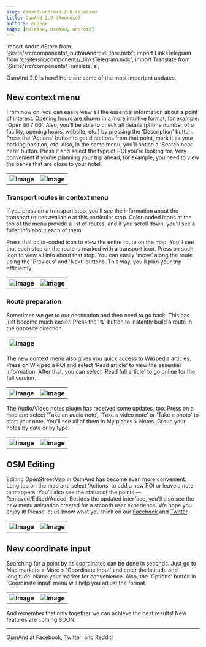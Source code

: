 ```yaml
---
slug: osmand-android-2-9-released
title: OsmAnd 2.9 (Android)
authors: eugene
tags: [release, OsmAnd, android]
---
```

import AndroidStore from '@site/src/components/_buttonAndroidStore.mdx';
import LinksTelegram from '@site/src/components/_linksTelegram.mdx';
import Translate from '@site/src/components/Translate.js';

OsmAnd 2.9 is here! Here are some of the most important updates.

<!--truncate-->

## New context menu

From now on, you can easily view all the essential information about a point of interest. Opening hours are shown in a more intuitive format, for example: 'Open till 7:00'. Also, you'll be able to check all details (phone number of a facility, opening hours, website, etc.) by pressing the 'Description' button. Press the 'Actions' button to get directions from that point, mark it as your parking position, etc. Also, in the same menu, you'll notice a 'Search near here' button. Press it and select the type of POI you're looking for. Very convenient if you're planning your trip ahead, for example, you need to view the banks that are close to your hotel.

<table>
  <tr>
    <th><img src={require('./context_1.png').default} alt="Image"/></th>
    <th><img src={require('./context_2.png').default} alt="Image"/></th>
      </tr>
</table> 


### Transport routes in context menu

If you press on a transport stop, you'll see the information about the transport routes available at this particular stop. Color-coded icons at the top of the menu provide a list of routes, and if you scroll down, you'll see a fuller info about each of them.

Press that color-coded icon to view the entire route on the map. You'll see that each stop on the route is marked with a transport icon. Press on such icon to view all info about that stop. You can easily 'move' along the route using the 'Previous' and 'Next' buttons. This way, you'll plan your trip efficiently.

<table>
  <tr>
    <th><img src={require('./route_1.png').default} alt="Image"/></th>
    <th><img src={require('./route_2.png').default} alt="Image"/></th>
      </tr>
</table> 

### Route preparation

Sometimes we get to our destination and then need to go back. This has just become much easier. Press the '⇅' button to instantly build a route in the opposite direction.

<table>
  <tr>
    <th><img src={require('./route_3.png').default} alt="Image"/></th>
      </tr>
</table> 


The new context menu also gives you quick access to Wikipedia articles. Press on Wikipedia POI and select 'Read article' to view the essential information. After that, you can select 'Read full article' to go online for the full version.

<table>
  <tr>
    <th><img src={require('./wik_1.png').default} alt="Image"/></th>
    <th><img src={require('./wik_2.png').default} alt="Image"/></th>
      </tr>
</table> 

The Audio/Video notes plugin has received some updates, too. Press on a map and select 'Take an audio note', 'Take a video note' or 'Take a photo' to start your note. You'll see all of them in My places > Notes. Group your notes by date or by type.

<table>
  <tr>
    <th><img src={require('./av_1.png').default} alt="Image"/></th>
    <th><img src={require('./av_2.png').default} alt="Image"/></th>
      </tr>
</table> 

## OSM Editing

Editing OpenStreetMap in OsmAnd has become even more convenient. Long tap on the map and select 'Actions' to add a new POI or leave a note to mappers. You'll also see the status of the points &mdash; Removed/Edited/Added.
Besides the updated interface, you'll also see the new menu animation created for a smooth user experience. We hope you enjoy it! Please let us know what you think on our <a href="https://www.facebook.com/osmandapp/">Facebook</a> and <a href="https://www.twitter.com/osmandapp/">Twitter</a>.

<table>
  <tr>
    <th><img src={require('./edit_1.png').default} alt="Image"/></th>
    <th><img src={require('./edit_2.png').default} alt="Image"/></th>
      </tr>
</table> 

## New coordinate input

Searching for a point by its coordinates can be done in seconds. Just go to Map markers > More > 'Coordinate input' and enter the latitude and longitude. Name your marker for convenience. Also, the 'Options' button in 'Coordinate input' menu will help you adjust the format.

<table>
  <tr>
    <th><img src={require('./coordin_1.png').default} alt="Image"/></th>
    <th><img src={require('./coordin_2.png').default} alt="Image"/></th>
      </tr>
</table> 


And remember that only together we can achieve the best results!
New features are coming SOON!

____________________________ 

OsmAnd at <a href="https://www.facebook.com/osmandapp/">Facebook</a>, <a href="https://www.twitter.com/osmandapp/">Twitter</a>, and <a href="https://www.reddit.com/r/OsmAnd/">Reddit</a>!





<LinksTelegram/>
<AndroidStore/>